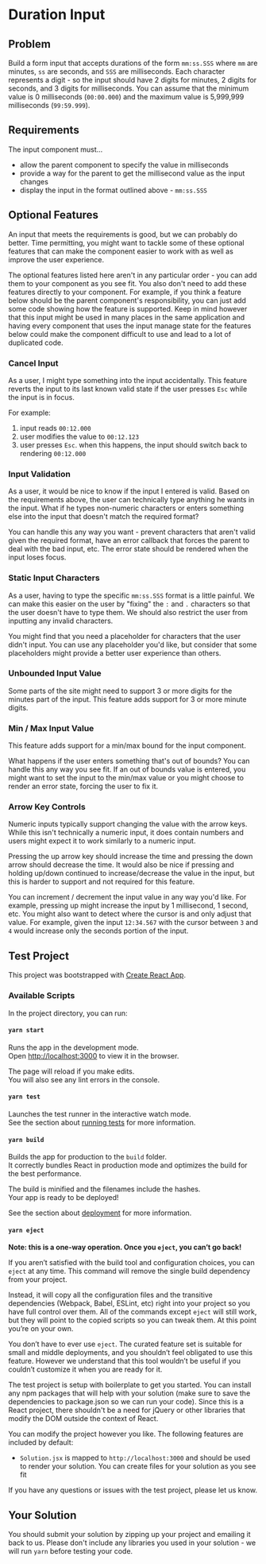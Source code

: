 # Duration Input

## Problem

Build a form input that accepts durations of the form `mm:ss.SSS` where `mm` are minutes, `ss` are seconds, and `SSS` are milliseconds. Each character represents a digit - so the input should have 2 digits for minutes, 2 digits for seconds, and 3 digits for milliseconds. You can assume that the minimum value is 0 milliseconds (`00:00.000`) and the maximum value is 5,999,999 milliseconds (`99:59.999`).

## Requirements

The input component must...

- allow the parent component to specify the value in milliseconds
- provide a way for the parent to get the millisecond value as the input changes
- display the input in the format outlined above - `mm:ss.SSS`

## Optional Features

An input that meets the requirements is good, but we can probably do better. Time permitting, you
might want to tackle some of these optional features that can make the component easier to work with as well as improve the user experience.

The optional features listed here aren't in any particular order - you can add them to your component as you see fit. You also don't need to add these features directly to your component. For example, if you think a feature below should be the parent component's responsibility, you can just add some code showing how the feature is supported. Keep in mind however that this input might be used in many places in the same application and having every component that uses the input manage state for the features below could make the component difficult to use and lead to a lot of duplicated code.

### Cancel Input

As a user, I might type something into the input accidentally. This feature reverts the input to its last known valid state if the user presses `Esc` while the input is in focus.

For example:

1. input reads `00:12.000`
2. user modifies the value to `00:12.123`
3. user presses `Esc`. when this happens, the input should switch back to rendering `00:12.000`

### Input Validation

As a user, it would be nice to know if the input I entered is valid. Based on the requirements above, the user can technically type anything he wants in the input. What if he types non-numeric characters or enters something else into the input that doesn't match the required format?

You can handle this any way you want - prevent characters that aren't valid given the required format, have an error callback that forces the parent to deal with the bad input, etc. The error state should be rendered when the input loses focus.

### Static Input Characters

As a user, having to type the specific `mm:ss.SSS` format is a little painful. We can make this easier on the user by "fixing" the `:` and `.` characters so that the user doesn't have to type them. We should also restrict the user from inputting any invalid characters.

You might find that you need a placeholder for characters that the user didn't input. You can use any placeholder you'd like, but consider that some placeholders might provide a better user experience than others.

### Unbounded Input Value

Some parts of the site might need to support 3 or more digits for the minutes part of the input. This feature adds support for 3 or more minute digits.

### Min / Max Input Value

This feature adds support for a min/max bound for the input component.

What happens if the user enters something that's out of bounds? You can handle this any way you see fit. If an out of bounds value is entered, you might want to set the input to the min/max value or you might choose to render an error state, forcing the user to fix it.

### Arrow Key Controls

Numeric inputs typically support changing the value with the arrow keys. While this isn't technically a numeric input, it does contain numbers and users might expect it to work similarly to a numeric input.

Pressing the up arrow key should increase the time and pressing the down arrow should decrease the time. It would also be nice if pressing and holding up/down continued to increase/decrease the value in the input, but this is harder to support and not required for this feature.

You can increment / decrement the input value in any way you'd like. For example, pressing up might increase the input by 1 millisecond, 1 second, etc. You might also want to detect where the cursor is and only adjust that value. For example, given the input `12:34.567` with the cursor between `3` and `4` would increase only the seconds portion of the input.

## Test Project

This project was bootstrapped with [Create React App](https://github.com/facebook/create-react-app).

### Available Scripts

In the project directory, you can run:

#### `yarn start`

Runs the app in the development mode.<br>
Open [http://localhost:3000](http://localhost:3000) to view it in the browser.

The page will reload if you make edits.<br>
You will also see any lint errors in the console.

#### `yarn test`

Launches the test runner in the interactive watch mode.<br>
See the section about [running tests](https://facebook.github.io/create-react-app/docs/running-tests) for more information.

#### `yarn build`

Builds the app for production to the `build` folder.<br>
It correctly bundles React in production mode and optimizes the build for the best performance.

The build is minified and the filenames include the hashes.<br>
Your app is ready to be deployed!

See the section about [deployment](https://facebook.github.io/create-react-app/docs/deployment) for more information.

#### `yarn eject`

**Note: this is a one-way operation. Once you `eject`, you can’t go back!**

If you aren’t satisfied with the build tool and configuration choices, you can `eject` at any time. This command will remove the single build dependency from your project.

Instead, it will copy all the configuration files and the transitive dependencies (Webpack, Babel, ESLint, etc) right into your project so you have full control over them. All of the commands except `eject` will still work, but they will point to the copied scripts so you can tweak them. At this point you’re on your own.

You don’t have to ever use `eject`. The curated feature set is suitable for small and middle deployments, and you shouldn’t feel obligated to use this feature. However we understand that this tool wouldn’t be useful if you couldn’t customize it when you are ready for it.

The test project is setup with boilerplate to get you started. You can install any npm packages that will help with your solution (make sure to save the dependencies to package.json so we can run your code). Since this is a React project, there shouldn't be a need for jQuery or other libraries that modify the DOM outside the context of React.

You can modify the project however you like. The following features are included by default:

- `Solution.jsx` is mapped to `http://localhost:3000` and should be used to render your solution. You can create files for your solution as you see fit

If you have any questions or issues with the test project, please let us know.

## Your Solution

You should submit your solution by zipping up your project and emailing it back to us. Please don't include any libraries you used in your solution - we will run `yarn` before testing your code.
